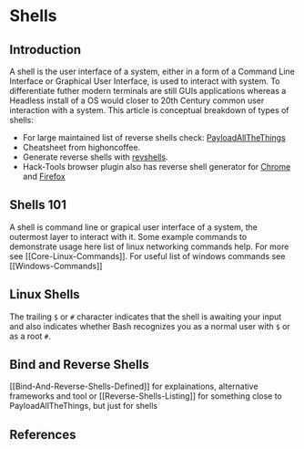 # Shells

## Introduction

A shell is the user interface of a system, either in a form of a Command Line Interface or Graphical User Interface, is used to interact with system.  To differentiate futher modern terminals are still GUIs applications whereas a Headless install of a OS would closer to 20th Century common user interaction with a system. This article is conceptual breakdown of types of shells:
- For large maintained list of reverse shells check: [PayloadAllTheThings](https://github.com/swisskyrepo/PayloadsAllTheThings/blob/master/Methodology%20and%20Resources/Reverse%20Shell%20Cheatsheet.md)
- Cheatsheet from highoncoffee.
- Generate reverse shells with [revshells](https://www.revshells.com/). 
- Hack-Tools browser plugin also has reverse shell generator for [Chrome](https://chrome.google.com/webstore/detail/hack-tools/cmbndhnoonmghfofefkcccljbkdpamhi) and [Firefox](https://addons.mozilla.org/en-US/firefox/addon/hacktools/)


## Shells 101
A shell is command line or grapical user interface of a system, the outermost layer to interact with it. Some example commands to demonstrate usage here list of linux networking commands help. For more see [[Core-Linux-Commands]]. For  useful list of windows commands see [[Windows-Commands]]

## Linux Shells
The trailing `$` or `#` character indicates that the shell is awaiting your input and also indicates whether Bash recognizes you as a normal user with `$`  or as a root  `#`.

## Bind and Reverse Shells

[[Bind-And-Reverse-Shells-Defined]] for explainations, alternative frameworks and tool or [[Reverse-Shells-Listing]] for something close to PayloadAllTheThings, but just for shells

## References
